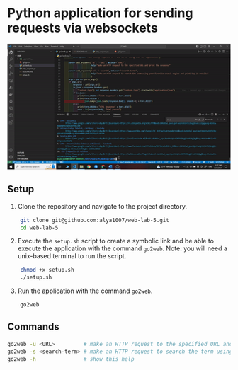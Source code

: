 # Python application for sending requests via websockets

![Demo](./.github/images/demo_go2web.gif)

## Setup

1. Clone the repository and navigate to the project directory.

```bash
    git clone git@github.com:alya1007/web-lab-5.git
    cd web-lab-5
```

2. Execute the `setup.sh` script to create a symbolic link and be able to execute the application with the command `go2web`.
   Note: you will need a unix-based terminal to run the script.

```bash
    chmod +x setup.sh
    ./setup.sh
```

3. Run the application with the command `go2web`.

```bash
    go2web
```

## Commands

```bash
go2web -u <URL>         # make an HTTP request to the specified URL and print the response
go2web -s <search-term> # make an HTTP request to search the term using your google and print top 10 results
go2web -h               # show this help
```
